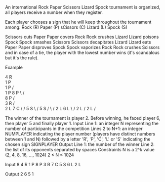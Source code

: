 An international Rock Paper Scissors Lizard Spock tournament is organized, all players receive a number when they register.

Each player chooses a sign that he will keep throughout the tournament among:
Rock (R)
Paper (P)
sCissors (C)
Lizard (L)
Spock (S)

Scissors cuts Paper
Paper covers Rock
Rock crushes Lizard
Lizard poisons Spock
Spock smashes Scissors
Scissors decapitates Lizard
Lizard eats Paper
Paper disproves Spock
Spock vaporizes Rock
Rock crushes Scissors
and in case of a tie, the player with the lowest number wins (it's scandalous but it's the rule).

Example

4 R \
      1 P \
1 P /      \
             1 P
8 P \      /     \
      8 P /       \
3 R /              \
                     2 L
7 C \              /
      5 S \       /
5 S /      \     /
             2 L
6 L \      /
      2 L /
2 L /

The winner of the tournament is player 2. Before winning, he faced player 6, then player 5 and finally player 1.
Input
Line 1: an integer N representing the number of participants in the competition
Lines 2 to N+1: an integer NUMPLAYER indicating the player number (players have distinct numbers between 1 and N) followed by a letter 'R', 'P', 'C', 'L' or 'S' indicating the chosen sign SIGNPLAYER
Output
Line 1: the number of the winner
Line 2: the list of its opponents separated by spaces
Constraints
N is a 2^k value (2, 4, 8, 16, ..., 1024)
2 ≤ N ≤ 1024

Input
8
4 R
1 P
8 P
3 R
7 C
5 S
6 L
2 L

Output
2
6 5 1

